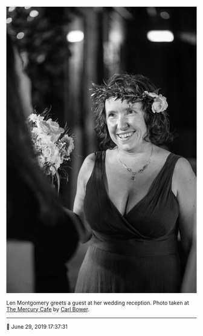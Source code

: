![Len Montgomery greets a guest at her wedding reception](assets/48dc55167a2ef35f8582beaa4e39feac.webp)

Len Montgomery greets a guest at her wedding reception. Photo taken at [The Mercury Cafe](http://mercurycafe.com/) by [Carl Bower](http://carlbowerphotos.com/).

- - - -

📅 June 29, 2019 17:37:31
